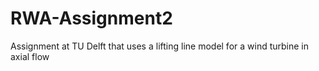 # RWA-Assignment2
Assignment at TU Delft that uses a lifting line model for a wind turbine in axial flow
